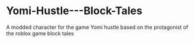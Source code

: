 # Yomi-Hustle---Block-Tales
A modded character for the game Yomi hustle based on the protagonist of the roblox game block tales
